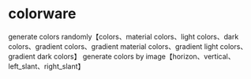 # colorware
generate colors randomly【colors、material colors、light colors、dark colors、gradient colors、gradient material  colors、gradient light  colors、gradient dark  colors】
generate colors by image【horizon、vertical、left_slant、right_slant】
